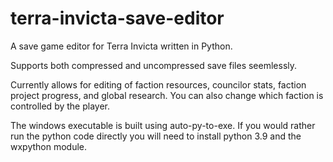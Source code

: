 # terra-invicta-save-editor

A save game editor for Terra Invicta written in Python.

Supports both compressed and uncompressed save files seemlessly.

Currently allows for editing of faction resources, councilor stats, faction project progress, and global research. You can also change which faction is controlled by the player.

The windows executable is built using auto-py-to-exe. If you would rather run the python code directly you will need to install python 3.9 and the wxpython module.
